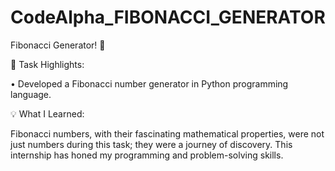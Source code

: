 # CodeAlpha_FIBONACCI_GENERATOR

Fibonacci Generator! 🚀


🔢 Task Highlights:

• Developed a Fibonacci number generator in Python programming language.

💡 What I Learned: 

Fibonacci numbers, with their fascinating mathematical properties, were not just numbers during this task; they were a journey of discovery. This internship has honed my programming and problem-solving skills.

